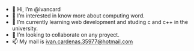 - 👋 Hi, I’m @ivancard
- 👀 I’m interested in know more about computing word.
- 🌱 I’m currently learning web development and studing c and c++ in the university.
- 💞️ I’m looking to collaborate on any proyect. 
- 📫 My mail is ivan.cardenas.35977@hotmail.com

<!---
ivancard/ivancard is a ✨ special ✨ repository because its `README.md` (this file) appears on your GitHub profile.
You can click the Preview link to take a look at your changes.
--->
